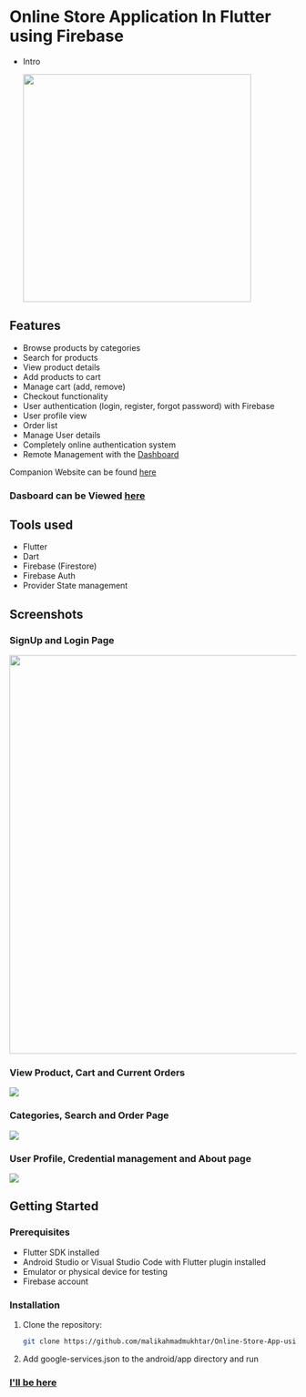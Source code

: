# Online Store Application In Flutter using Firebase
- Intro

  <img src="https://github.com/malikahmadmukhtar/E-commerce-Application-with-frebase-and-sqlite-in-flutter/assets/158511475/c6319e24-2f39-4c34-9450-2c2a3f364fdd" width="400" />


## Features

- Browse products by categories
- Search for products
- View product details
- Add products to cart
- Manage cart (add, remove)
- Checkout functionality
- User authentication (login, register, forgot password) with Firebase
- User profile view
- Order list
- Manage User details
- Completely online authentication system
- Remote Management with the [Dashboard](https://github.com/malikahmadmukhtar/Online-Store-Dashboard-for-windows-in-flutter)

Companion Website can be found [here](https://github.com/malikahmadmukhtar/Online-store-website-using-firebase-in-flutter)

### Dasboard can be Viewed [here](https://github.com/malikahmadmukhtar/Online-Store-Dashboard-for-windows-in-flutter)

## Tools used

- Flutter
- Dart
- Firebase (Firestore)
- Firebase Auth
- Provider State management

## Screenshots

### SignUp and Login Page
<p align="left">
  <img src="https://github.com/malikahmadmukhtar/E-commerce-Application-with-frebase-and-sqlite-in-flutter/assets/158511475/08307fb1-4f1b-41af-99f5-9d3121b9ef56" width="700" />
</p>

### View Product, Cart and Current Orders

<p align="left">
  <img src="https://github.com/malikahmadmukhtar/E-commerce-Application-with-frebase-and-sqlite-in-flutter/assets/158511475/0d034d80-11a8-4c14-b43c-59601773f8de"  />
</p>

### Categories, Search and Order Page

<p align="left">
  <img src="https://github.com/malikahmadmukhtar/E-commerce-Application-with-frebase-and-sqlite-in-flutter/assets/158511475/37cf74f9-1a2a-44c9-9473-32612f712767"  />
</p>

### User Profile, Credential management and About page

<p align="left">
  <img src="https://github.com/malikahmadmukhtar/E-commerce-Application-with-frebase-and-sqlite-in-flutter/assets/158511475/425b9779-c605-48ef-a78d-9c3852c0c118"  />
</p>

## Getting Started

### Prerequisites

- Flutter SDK installed
- Android Studio or Visual Studio Code with Flutter plugin installed
- Emulator or physical device for testing
- Firebase account
  
### Installation

1. Clone the repository:
   ```bash
   git clone https://github.com/malikahmadmukhtar/Online-Store-App-using-flutter-Firebase.git
   
2. Add google-services.json to the android/app directory and run

### [I'll be here](https://github.com/malikahmadmukhtar)
